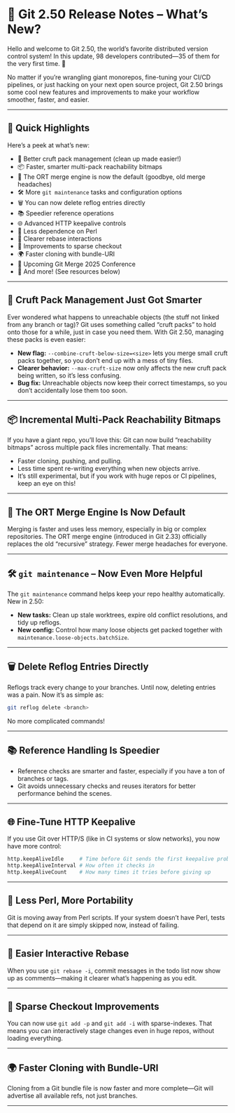 # 🚀 Git 2.50 Release Notes – What’s New?  

Hello and welcome to Git 2.50, the world’s favorite distributed version control system! In this update, 98 developers contributed—35 of them for the very first time. 🎉

No matter if you’re wrangling giant monorepos, fine-tuning your CI/CD pipelines, or just hacking on your next open source project, Git 2.50 brings some cool new features and improvements to make your workflow smoother, faster, and easier.

---

## 🌟 Quick Highlights

Here’s a peek at what’s new:

- 🧹 Better cruft pack management (clean up made easier!)
- 📦 Faster, smarter multi-pack reachability bitmaps
- 🔀 The ORT merge engine is now the default (goodbye, old merge headaches)
- 🛠 More `git maintenance` tasks and configuration options
- 🗑 You can now delete reflog entries directly
- 📚 Speedier reference operations
- 🌐 Advanced HTTP keepalive controls
- 🐪 Less dependence on Perl
- 🧾 Clearer rebase interactions
- 🧩 Improvements to sparse checkout
- 🌍 Faster cloning with bundle-URI
- 📅 Upcoming Git Merge 2025 Conference
- 🔗 And more! (See resources below)

---

## 🧹 Cruft Pack Management Just Got Smarter

Ever wondered what happens to unreachable objects (the stuff not linked from any branch or tag)? Git uses something called “cruft packs” to hold onto those for a while, just in case you need them. With Git 2.50, managing these packs is even easier:

- **New flag:** `--combine-cruft-below-size=<size>` lets you merge small cruft packs together, so you don’t end up with a mess of tiny files.
- **Clearer behavior:** `--max-cruft-size` now only affects the new cruft pack being written, so it’s less confusing.
- **Bug fix:** Unreachable objects now keep their correct timestamps, so you don’t accidentally lose them too soon.

---

## 📦 Incremental Multi-Pack Reachability Bitmaps

If you have a giant repo, you’ll love this: Git can now build “reachability bitmaps” across multiple pack files incrementally. That means:

- Faster cloning, pushing, and pulling.
- Less time spent re-writing everything when new objects arrive.
- It’s still experimental, but if you work with huge repos or CI pipelines, keep an eye on this!

---

## 🔀 The ORT Merge Engine Is Now Default

Merging is faster and uses less memory, especially in big or complex repositories. The ORT merge engine (introduced in Git 2.33) officially replaces the old “recursive” strategy. Fewer merge headaches for everyone.

---

## 🛠 `git maintenance` – Now Even More Helpful

The `git maintenance` command helps keep your repo healthy automatically. New in 2.50:

- **New tasks:** Clean up stale worktrees, expire old conflict resolutions, and tidy up reflogs.
- **New config:** Control how many loose objects get packed together with `maintenance.loose-objects.batchSize`.

---

## 🗑 Delete Reflog Entries Directly

Reflogs track every change to your branches. Until now, deleting entries was a pain. Now it’s as simple as:

```sh
git reflog delete <branch>
```
No more complicated commands!

---

## 📚 Reference Handling Is Speedier

- Reference checks are smarter and faster, especially if you have a ton of branches or tags.
- Git avoids unnecessary checks and reuses iterators for better performance behind the scenes.

---

## 🌐 Fine-Tune HTTP Keepalive

If you use Git over HTTP/S (like in CI systems or slow networks), you now have more control:

```sh
http.keepAliveIdle     # Time before Git sends the first keepalive probe
http.keepAliveInterval # How often it checks in
http.keepAliveCount    # How many times it tries before giving up
```

---

## 🐪 Less Perl, More Portability

Git is moving away from Perl scripts. If your system doesn’t have Perl, tests that depend on it are simply skipped now, instead of failing.

---

## 🧾 Easier Interactive Rebase

When you use `git rebase -i`, commit messages in the todo list now show up as comments—making it clearer what’s happening as you edit.

---

## 🧩 Sparse Checkout Improvements

You can now use `git add -p` and `git add -i` with sparse-indexes. That means you can interactively stage changes even in huge repos, without loading everything.

---

## 🌍 Faster Cloning with Bundle-URI

Cloning from a Git bundle file is now faster and more complete—Git will advertise all available refs, not just branches.

---

